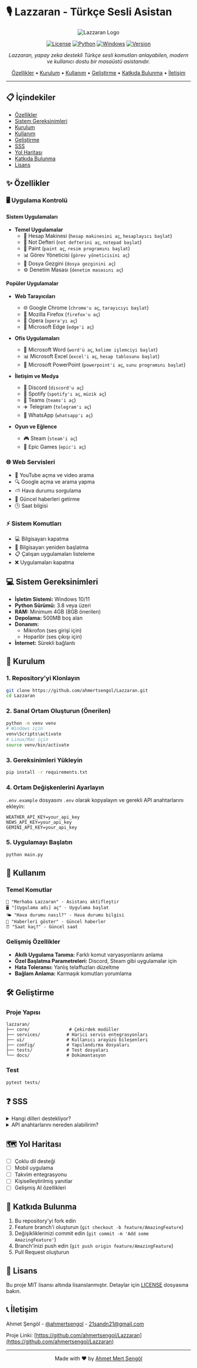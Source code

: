 # 🎙️ Lazzaran - Türkçe Sesli Asistan

<div align="center">

![Lazzaran Logo](assets/logo.png)

[![License](https://img.shields.io/badge/license-MIT-blue.svg)](LICENSE)
[![Python](https://img.shields.io/badge/python-v3.8+-blue.svg)](https://www.python.org/)
[![Windows](https://img.shields.io/badge/platform-Windows%2010%2F11-lightgrey.svg)](https://www.microsoft.com/windows)
[![Version](https://img.shields.io/badge/version-1.1.0-green.svg)](https://github.com/ahmertsengol/Lazzaran/releases)

*Lazzaran, yapay zeka destekli Türkçe sesli komutları anlayabilen, modern ve kullanıcı dostu bir masaüstü asistanıdır.*

[Özellikler](#özellikler) • [Kurulum](#kurulum) • [Kullanım](#kullanım) • [Geliştirme](#geliştirme) • [Katkıda Bulunma](#katkıda-bulunma) • [İletişim](#i̇letişim)

</div>

---

## 📋 İçindekiler
- [Özellikler](#özellikler)
- [Sistem Gereksinimleri](#sistem-gereksinimleri)
- [Kurulum](#kurulum)
- [Kullanım](#kullanım)
- [Geliştirme](#geliştirme)
- [SSS](#sss)
- [Yol Haritası](#yol-haritası)
- [Katkıda Bulunma](#katkıda-bulunma)
- [Lisans](#lisans)

## ✨ Özellikler

### 🖥️ Uygulama Kontrolü
#### Sistem Uygulamaları
- **Temel Uygulamalar**
  - 🧮 Hesap Makinesi (`hesap makinesini aç`, `hesaplayıcı başlat`)
  - 📝 Not Defteri (`not defterini aç`, `notepad başlat`)
  - 🎨 Paint (`paint aç`, `resim programını başlat`)
  - 📊 Görev Yöneticisi (`görev yöneticisini aç`)
  - 📂 Dosya Gezgini (`dosya gezginini aç`)
  - ⚙️ Denetim Masası (`denetim masasını aç`)

#### Popüler Uygulamalar
- **Web Tarayıcıları**
  - 🌐 Google Chrome (`chrome'u aç`, `tarayıcıyı başlat`)
  - 🦊 Mozilla Firefox (`firefox'u aç`)
  - 🔴 Opera (`opera'yı aç`)
  - 💠 Microsoft Edge (`edge'i aç`)

- **Ofis Uygulamaları**
  - 📘 Microsoft Word (`word'ü aç`, `kelime işlemciyi başlat`)
  - 📊 Microsoft Excel (`excel'i aç`, `hesap tablosunu başlat`)
  - 📑 Microsoft PowerPoint (`powerpoint'i aç`, `sunu programını başlat`)

- **İletişim ve Medya**
  - 💬 Discord (`discord'u aç`)
  - 🎵 Spotify (`spotify'ı aç`, `müzik aç`)
  - 👥 Teams (`teams'i aç`)
  - ✈️ Telegram (`telegram'ı aç`)
  - 📱 WhatsApp (`whatsapp'ı aç`)

- **Oyun ve Eğlence**
  - 🎮 Steam (`steam'i aç`)
  - 🎯 Epic Games (`epic'i aç`)

### 🌐 Web Servisleri
- 🎥 YouTube açma ve video arama
- 🔍 Google açma ve arama yapma
- ⛅ Hava durumu sorgulama
- 📰 Güncel haberleri getirme
- 🕒 Saat bilgisi

### ⚡ Sistem Komutları
- 💻 Bilgisayarı kapatma
- 🔄 Bilgisayarı yeniden başlatma
- 📋 Çalışan uygulamaları listeleme
- ❌ Uygulamaları kapatma

## 💻 Sistem Gereksinimleri

- **İşletim Sistemi:** Windows 10/11
- **Python Sürümü:** 3.8 veya üzeri
- **RAM:** Minimum 4GB (8GB önerilen)
- **Depolama:** 500MB boş alan
- **Donanım:** 
  - Mikrofon (ses girişi için)
  - Hoparlör (ses çıkışı için)
- **İnternet:** Sürekli bağlantı

## 🚀 Kurulum

### 1. Repository'yi Klonlayın
```bash
git clone https://github.com/ahmertsengol/Lazzaran.git
cd Lazzaran
```

### 2. Sanal Ortam Oluşturun (Önerilen)
```bash
python -m venv venv
# Windows için
venv\Scripts\activate
# Linux/Mac için
source venv/bin/activate
```

### 3. Gereksinimleri Yükleyin
```bash
pip install -r requirements.txt
```

### 4. Ortam Değişkenlerini Ayarlayın
`.env.example` dosyasını `.env` olarak kopyalayın ve gerekli API anahtarlarını ekleyin:
```env
WEATHER_API_KEY=your_api_key
NEWS_API_KEY=your_api_key
GEMINI_API_KEY=your_api_key
```

### 5. Uygulamayı Başlatın
```bash
python main.py
```

## 📖 Kullanım

### Temel Komutlar
```plaintext
👋 "Merhaba Lazzaran" - Asistanı aktifleştir
🖥️ "[Uygulama adı] aç" - Uygulama başlat
🌤️ "Hava durumu nasıl?" - Hava durumu bilgisi
📰 "Haberleri göster" - Güncel haberler
⏰ "Saat kaç?" - Güncel saat
```

### Gelişmiş Özellikler
- **Akıllı Uygulama Tanıma:** Farklı komut varyasyonlarını anlama
- **Özel Başlatma Parametreleri:** Discord, Steam gibi uygulamalar için
- **Hata Toleransı:** Yanlış telaffuzları düzeltme
- **Bağlam Anlama:** Karmaşık komutları yorumlama

## 🛠️ Geliştirme

### Proje Yapısı
```
lazzaran/
├── core/               # Çekirdek modüller
├── services/          # Harici servis entegrasyonları
├── ui/                # Kullanıcı arayüzü bileşenleri
├── config/            # Yapılandırma dosyaları
├── tests/             # Test dosyaları
└── docs/              # Dokümantasyon
```

### Test
```bash
pytest tests/
```

## ❓ SSS

<details>
<summary>Hangi dilleri destekliyor?</summary>
Şu an sadece Türkçe desteklenmektedir. Diğer diller için geliştirme devam etmektedir.
</details>

<details>
<summary>API anahtarlarını nereden alabilirim?</summary>
Gerekli API anahtarları için dokümantasyonun API Anahtarları bölümüne bakın.
</details>

## 🗺️ Yol Haritası

- [ ] Çoklu dil desteği
- [ ] Mobil uygulama
- [ ] Takvim entegrasyonu
- [ ] Kişiselleştirilmiş yanıtlar
- [ ] Gelişmiş AI özellikleri

## 🤝 Katkıda Bulunma

1. Bu repository'yi fork edin
2. Feature branch'i oluşturun (`git checkout -b feature/AmazingFeature`)
3. Değişikliklerinizi commit edin (`git commit -m 'Add some AmazingFeature'`)
4. Branch'inizi push edin (`git push origin feature/AmazingFeature`)
5. Pull Request oluşturun

## 📄 Lisans

Bu proje MIT lisansı altında lisanslanmıştır. Detaylar için [LICENSE](LICENSE) dosyasına bakın.

## 📞 İletişim

Ahmet Şengöl - [@ahmertsengol](https://twitter.com/ahmertsengol) - 21sandn21@gmail.com

Proje Linki: [https://github.com/ahmertsengol/Lazzaran](https://github.com/ahmertsengol/Lazzaran)

---

<div align="center">
Made with ❤️ by <a href="https://github.com/ahmertsengol">Ahmet Mert Şengöl</a>
</div>

